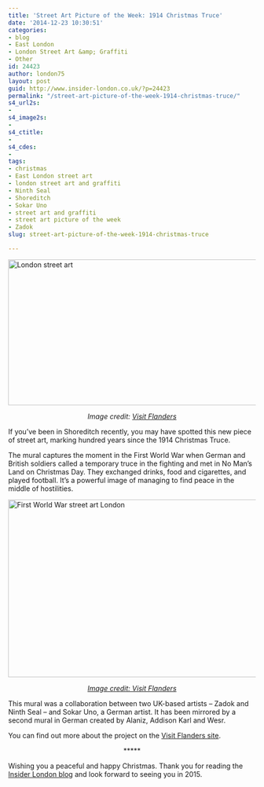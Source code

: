```yaml
---
title: 'Street Art Picture of the Week: 1914 Christmas Truce'
date: '2014-12-23 10:30:51'
categories:
- blog
- East London
- London Street Art &amp; Graffiti
- Other
id: 24423
author: london75
layout: post
guid: http://www.insider-london.co.uk/?p=24423
permalink: "/street-art-picture-of-the-week-1914-christmas-truce/"
s4_url2s:
- 
s4_image2s:
- 
s4_ctitle:
- 
s4_cdes:
- 
tags:
- christmas
- East London street art
- london street art and graffiti
- Ninth Seal
- Shoreditch
- Sokar Uno
- street art and graffiti
- street art picture of the week
- Zadok
slug: street-art-picture-of-the-week-1914-christmas-truce

---
```

<img class="aligncenter wp-image-24427 size-full" src="http://www.insider-london.co.uk/wp-content/uploads/2014/12/Flanders_mini.jpg" alt="London street art" width="569" height="297" />

<p style="text-align: center;">
  <em>Image credit: <a href="http://www.visitflanders.co.uk/discover/flanders-fields-/the-christmas-truce-in-flanders-fields/" target="_blank">Visit Flanders</a></em>
</p>

<p style="text-align: left;">
  If you&#8217;ve been in Shoreditch recently, you may have spotted this new piece of street art, marking hundred years since the 1914 Christmas Truce.
</p>

<p style="text-align: left;">
  The mural captures the moment in the First World War when German and British soldiers called a temporary truce in the fighting and met in No Man&#8217;s Land on Christmas Day. They exchanged drinks, food and cigarettes, and played football. It&#8217;s a powerful image of managing to find peace in the middle of hostilities.
</p>

<img class="aligncenter wp-image-24428 size-full" src="http://www.insider-london.co.uk/wp-content/uploads/2014/12/First-World-War-street-art-London.jpg" alt="First World War street art London" width="569" height="362" />

<p style="text-align: center;">
  <em><a href="http://www.visitflanders.co.uk/discover/flanders-fields-/the-christmas-truce-in-flanders-fields/" target="_blank">Image credit: Visit Flanders</a></em>
</p>

This mural was a collaboration between two UK-based artists &#8211; Zadok and Ninth Seal &#8211; and Sokar Uno, a German artist. It has been mirrored by a second mural in German created by Alaniz, Addison Karl and Wesr.

You can find out more about the project on the <a href="http://www.visitflanders.co.uk/discover/flanders-fields-/the-christmas-truce-in-flanders-fields/" target="_blank">Visit Flanders site</a>.

<p style="text-align: center;">
  *****
</p>

Wishing you a peaceful and happy Christmas. Thank you for reading the <a href="http://www.insider-london.co.uk/blog/" target="_blank">Insider London blog</a> and look forward to seeing you in 2015.
